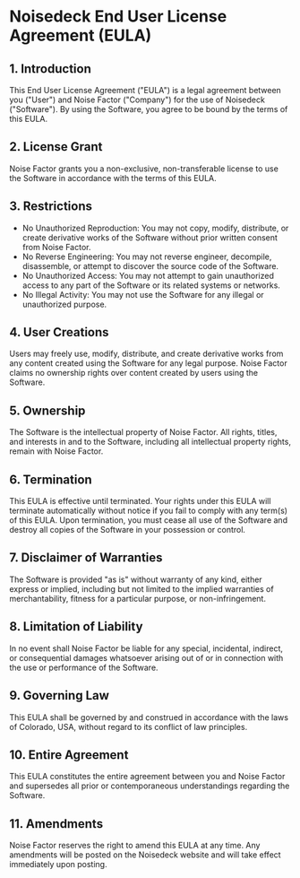 # Noisedeck End User License Agreement (EULA)

## 1. Introduction
This End User License Agreement ("EULA") is a legal agreement between you ("User") and Noise Factor ("Company") for the use of Noisedeck ("Software"). By using the Software, you agree to be bound by the terms of this EULA.

## 2. License Grant
Noise Factor grants you a non-exclusive, non-transferable license to use the Software in accordance with the terms of this EULA.

## 3. Restrictions
- No Unauthorized Reproduction: You may not copy, modify, distribute, or create derivative works of the Software without prior written consent from Noise Factor.
- No Reverse Engineering: You may not reverse engineer, decompile, disassemble, or attempt to discover the source code of the Software.
- No Unauthorized Access: You may not attempt to gain unauthorized access to any part of the Software or its related systems or networks.
- No Illegal Activity: You may not use the Software for any illegal or unauthorized purpose.

## 4. User Creations
Users may freely use, modify, distribute, and create derivative works from any content created using the Software for any legal purpose. Noise Factor claims no ownership rights over content created by users using the Software.

## 5. Ownership
The Software is the intellectual property of Noise Factor. All rights, titles, and interests in and to the Software, including all intellectual property rights, remain with Noise Factor.

## 6. Termination
This EULA is effective until terminated. Your rights under this EULA will terminate automatically without notice if you fail to comply with any term(s) of this EULA. Upon termination, you must cease all use of the Software and destroy all copies of the Software in your possession or control.

## 7. Disclaimer of Warranties
The Software is provided "as is" without warranty of any kind, either express or implied, including but not limited to the implied warranties of merchantability, fitness for a particular purpose, or non-infringement.

## 8. Limitation of Liability
In no event shall Noise Factor be liable for any special, incidental, indirect, or consequential damages whatsoever arising out of or in connection with the use or performance of the Software.

## 9. Governing Law
This EULA shall be governed by and construed in accordance with the laws of Colorado, USA, without regard to its conflict of law principles.

## 10. Entire Agreement
This EULA constitutes the entire agreement between you and Noise Factor and supersedes all prior or contemporaneous understandings regarding the Software.

## 11. Amendments
Noise Factor reserves the right to amend this EULA at any time. Any amendments will be posted on the Noisedeck website and will take effect immediately upon posting.
